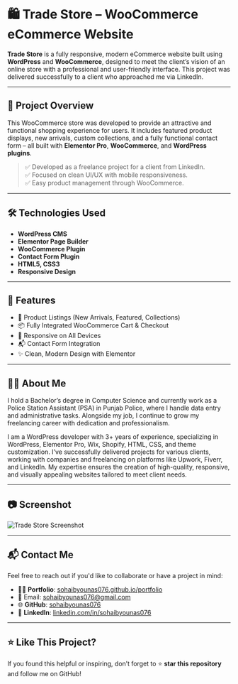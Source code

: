 # 🛍️ Trade Store – WooCommerce eCommerce Website


**Trade Store** is a fully responsive, modern eCommerce website built using **WordPress** and **WooCommerce**, designed to meet the client’s vision of an online store with a professional and user-friendly interface. This project was delivered successfully to a client who approached me via LinkedIn.

---

## 📌 Project Overview

This WooCommerce store was developed to provide an attractive and functional shopping experience for users. It includes featured product displays, new arrivals, custom collections, and a fully functional contact form – all built with **Elementor Pro**, **WooCommerce**, and **WordPress plugins**.

> ✅ Developed as a freelance project for a client from LinkedIn.  
> ✅ Focused on clean UI/UX with mobile responsiveness.  
> ✅ Easy product management through WooCommerce.

---

## 🛠️ Technologies Used

- **WordPress CMS**
- **Elementor Page Builder**
- **WooCommerce Plugin**
- **Contact Form Plugin**
- **HTML5, CSS3**
- **Responsive Design**

---

## 🎯 Features

- 🛒 Product Listings (New Arrivals, Featured, Collections)
- 📦 Fully Integrated WooCommerce Cart & Checkout
- 📱 Responsive on All Devices
- 📬 Contact Form Integration
- ✨ Clean, Modern Design with Elementor

---

## 👨‍💻 About Me

I hold a Bachelor’s degree in Computer Science and currently work as a Police Station Assistant (PSA) in Punjab Police, where I handle data entry and administrative tasks. Alongside my job, I continue to grow my freelancing career with dedication and professionalism.

I am a WordPress developer with 3+ years of experience, specializing in WordPress, Elementor Pro, Wix, Shopify, HTML, CSS, and theme customization. I’ve successfully delivered projects for various clients, working with companies and freelancing on platforms like Upwork, Fiverr, and LinkedIn. My expertise ensures the creation of high-quality, responsive, and visually appealing websites tailored to meet client needs.


---

## 📷 Screenshot

![Trade Store Screenshot](https://github.com/Sohaibyounas076/trade-store-wordpress/blob/master/tradestore.png)

---

## 📬 Contact Me

Feel free to reach out if you'd like to collaborate or have a project in mind:

- 🧑‍💻 **Portfolio**: [sohaibyounas076.github.io/portfolio](https://sohaibyounas076.github.io/portfolio)
- 📧 Email: sohaibyounas076@gmail.com  
- 🌐 **GitHub**: [sohaibyounas076](https://github.com/Sohaibyounas076)
- 💼 **LinkedIn**: [linkedin.com/in/sohaibyounas076](https://linkedin.com/in/sohaibyounas076)


---

## ⭐ Like This Project?

If you found this helpful or inspiring, don’t forget to ⭐ **star this repository** and follow me on GitHub!
